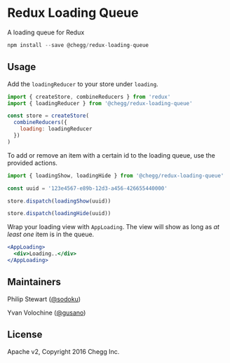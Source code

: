 Redux Loading Queue
===================

A loading queue for Redux

```js
npm install --save @chegg/redux-loading-queue
```

## Usage

Add the `loadingReducer` to your store under `loading`.

```js
import { createStore, combineReducers } from 'redux'
import { loadingReducer } from '@chegg/redux-loading-queue'

const store = createStore(
  combineReducers({
    loading: loadingReducer
  })
)
```

To add or remove an item with a certain id to the loading queue, use the provided actions.

```js
import { loadingShow, loadingHide } from '@chegg/redux-loading-queue'

const uuid = '123e4567-e89b-12d3-a456-426655440000'

store.dispatch(loadingShow(uuid))

store.dispatch(loadingHide(uuid))
```

Wrap your loading view with `AppLoading`.
The view will show as long as _at least one_ item is in the queue.

```jsx
<AppLoading>
  <div>Loading..</div>
</AppLoading>
```

## Maintainers

Philip Stewart ([@sodoku](https://www.github.com/sodoku))

Yvan Volochine ([@gusano](https://www.github.com/gusano))

## License

Apache v2, Copyright 2016 Chegg Inc.
